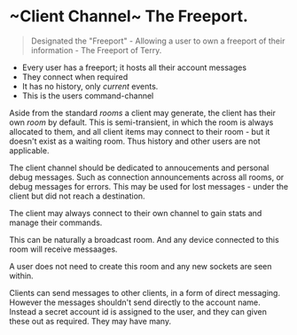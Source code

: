 # ~Client Channel~ The Freeport.

> Designated the "Freeport" - Allowing a user to own a freeport of their information - The Freeport of Terry.

+ Every user has a freeport; it hosts all their account messages
+ They connect when required
+ It has no history, only _current_ events.
+ This is the users command-channel

Aside from the standard _rooms_ a client may generate, the client has their own _room_ by default. This is semi-transient, in which the room is always allocated to them, and all client items may connect to their room - but it doesn't exist as a waiting room. Thus history and other users are not applicable.

The client channel should be dedicated to annoucements and personal debug messages. Such as connection announcements across all rooms, or debug messages for errors.
This may be used for lost messages - under the client but did not reach a destination.

The client may always connect to their own channel to gain stats and manage their commands.

This can be naturally a broadcast room. And any device connected to this room will receive messaages.

A user does not need to create this room and any new sockets are seen within.

Clients can send messages to other clients, in a form of direct messaging. However the messages shouldn't send directly to the account name. Instead a secret account id is assigned to the user, and they can given these out as required. They may have many.